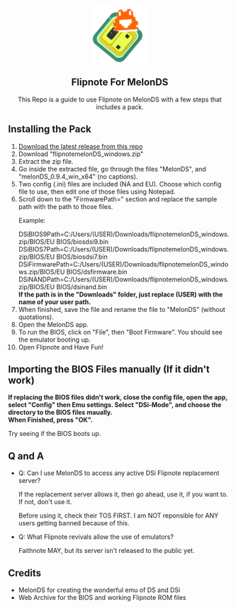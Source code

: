 <p align="center"><img src="https://raw.githubusercontent.com/TCB94/Flipnote-For-MelonDS/main/Theme/melon_128x128.png"></p>
<h2 align="center"><b>Flipnote For MelonDS</b></h2>
<p align="center">This Repo is a guide to use Flipnote on MelonDS with a few steps that includes a pack.</p>

<h2>Installing the Pack</h2>
<ol>
  <li><a href="https://github.com/TCB94/Flipnote-For-MelonDS/releases">Download the latest release from this repo</a></li>
  <li>Download "flipnotemelonDS_windows.zip"</li>
  <li>Extract the zip file.</li>
  <li>Go inside the extracted file, go through the files "MelonDS", and "melonDS_0.9.4_win_x64" (no captions).</li>
<li>Two config (.ini) files are included (NA and EU). Choose which config file to use, then edit one of those files using Notepad.</li>
  <li>Scroll down to the "FirmwarePath=" section and replace the sample path with the path to those files.</li>
  <p>Example:</p>
  DSiBIOS9Path=C:/Users/(USER)/Downloads/flipnotemelonDS_windows.zip/BIOS/EU BIOS/biosdsi9.bin
DSiBIOS7Path=C:/Users/(USER)/Downloads/flipnotemelonDS_windows.zip/BIOS/EU BIOS/biosdsi7.bin
DSiFirmwarePath=C:/Users/(USER)/Downloads/flipnotemelonDS_windows.zip/BIOS/EU BIOS/dsfirmware.bin
DSiNANDPath=C:/Users/(USER)/Downloads/flipnotemelonDS_windows.zip/BIOS/EU BIOS/dsinand.bin
  <div>
<b>If the path is in the "Downloads" folder, just replace (USER) with the name of your user path.</b>
  </div>
  <li>When finished, save the file and rename the file to "MelonDS" (without quotations).</li>
  <li>Open the MelonDS app.</li>
  <li>To run the BIOS, click on "File", then "Boot Firmware". You should see the emulator booting up.</li>
  <li>Open Flipnote and Have Fun!</li>
  </ol>
  <h2>Importing the BIOS Files manually (If it didn't work)</h2>
    <div>
    <b>If replacing the BIOS files didn't work, close the config file, open the app, select "Config" then Emu settings. Select "DSi-Mode", and choose the directory to the BIOS files maually.</b>
<div>
  <b>When Finished, press "OK".</b><p>Try seeing if the BIOS boots up.</p>
  <h2>Q and A</h2>
  <ul>
  <li>Q: Can I use MelonDS to access any active DSi Flipnote replacement server?</li>
<p>If the replacement server allows it, then go ahead, use it, if you want to. If not, don't use it.</p>
  <p>Before using it, check their TOS FIRST. I am NOT reponsible for ANY users getting banned because of this.</p>
  <li>Q: What Flipnote revivals allow the use of emulators?</li>
  <p>Faithnote MAY, but its server isn't released to the public yet.</p>
    </ul>
<h2>Credits</h2>
<ul>
  <li>MelonDS for creating the wonderful emu of DS and DSi</li>
  <li>Web Archive for the BIOS and working Flipnote ROM files</li>
</ul>

